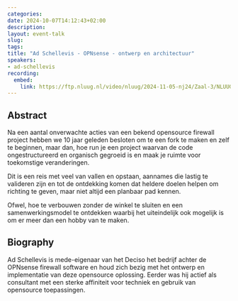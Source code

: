 ```yaml
---
categories:
date: 2024-10-07T14:12:43+02:00
description:
layout: event-talk
slug:
tags:
title: "Ad Schellevis - OPNsense - ontwerp en architectuur"
speakers:
- ad-schellevis
recording:
  embed:
    link: https://ftp.nluug.nl/video/nluug/2024-11-05-nj24/Zaal-3/NLUUG-NJ24-AdSchellevis-OPNSense.mp4
---
```


## Abstract

Na een aantal onverwachte acties van een bekend opensource firewall project hebben we 10 jaar geleden besloten om te een fork te maken en zelf te beginnen, maar dan, hoe run je een project waarvan de code ongestructureerd en organisch gegroeid is en maak je ruimte voor toekomstige veranderingen. 

Dit is een reis met veel van vallen en opstaan, aannames die lastig te valideren zijn en tot de ontdekking komen dat heldere doelen helpen om richting te geven, maar niet altijd een planbaar pad kennen.

Ofwel, hoe te verbouwen zonder de winkel te sluiten en een samenwerkingsmodel te ontdekken waarbij het uiteindelijk ook mogelijk is om er meer dan een hobby van te maken.

## Biography

Ad Schellevis is mede-eigenaar van het Deciso het bedrijf achter de OPNsense firewall software en houd zich bezig met het ontwerp en implementatie van deze opensource oplossing.
Eerder was hij actief als consultant met een sterke affiniteit voor techniek en gebruik van opensource toepassingen.
